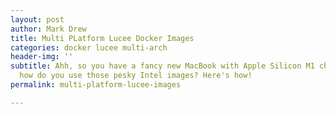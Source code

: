 ```yaml
---
layout: post
author: Mark Drew
title: Multi PLatform Lucee Docker Images
categories: docker lucee multi-arch
header-img: ''
subtitle: Ahh, so you have a fancy new MacBook with Apple Silicon M1 chips... now
  how do you use those pesky Intel images? Here's how!
permalink: multi-platform-lucee-images

---
```

